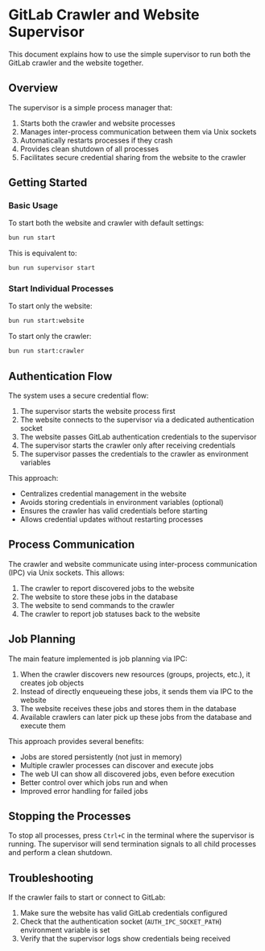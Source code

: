 # GitLab Crawler and Website Supervisor

This document explains how to use the simple supervisor to run both the GitLab crawler and the website together.

## Overview

The supervisor is a simple process manager that:

1. Starts both the crawler and website processes
2. Manages inter-process communication between them via Unix sockets
3. Automatically restarts processes if they crash
4. Provides clean shutdown of all processes
5. Facilitates secure credential sharing from the website to the crawler

## Getting Started

### Basic Usage

To start both the website and crawler with default settings:

```bash
bun run start
```

This is equivalent to:

```bash
bun run supervisor start
```

### Start Individual Processes

To start only the website:

```bash
bun run start:website
```

To start only the crawler:

```bash
bun run start:crawler
```

## Authentication Flow

The system uses a secure credential flow:

1. The supervisor starts the website process first
2. The website connects to the supervisor via a dedicated authentication socket
3. The website passes GitLab authentication credentials to the supervisor
4. The supervisor starts the crawler only after receiving credentials 
5. The supervisor passes the credentials to the crawler as environment variables

This approach:
- Centralizes credential management in the website
- Avoids storing credentials in environment variables (optional)
- Ensures the crawler has valid credentials before starting
- Allows credential updates without restarting processes

## Process Communication

The crawler and website communicate using inter-process communication (IPC) via Unix sockets. This allows:

1. The crawler to report discovered jobs to the website
2. The website to store these jobs in the database
3. The website to send commands to the crawler
4. The crawler to report job statuses back to the website

## Job Planning

The main feature implemented is job planning via IPC:

1. When the crawler discovers new resources (groups, projects, etc.), it creates job objects
2. Instead of directly enqueueing these jobs, it sends them via IPC to the website
3. The website receives these jobs and stores them in the database
4. Available crawlers can later pick up these jobs from the database and execute them

This approach provides several benefits:
- Jobs are stored persistently (not just in memory)
- Multiple crawler processes can discover and execute jobs
- The web UI can show all discovered jobs, even before execution
- Better control over which jobs run and when
- Improved error handling for failed jobs

## Stopping the Processes

To stop all processes, press `Ctrl+C` in the terminal where the supervisor is running. The supervisor will send termination signals to all child processes and perform a clean shutdown.

## Troubleshooting

If the crawler fails to start or connect to GitLab:

1. Make sure the website has valid GitLab credentials configured
2. Check that the authentication socket (`AUTH_IPC_SOCKET_PATH`) environment variable is set
3. Verify that the supervisor logs show credentials being received
